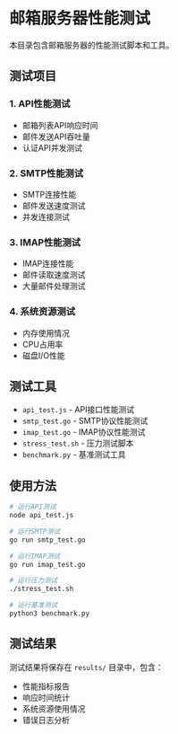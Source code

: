 # 邮箱服务器性能测试

本目录包含邮箱服务器的性能测试脚本和工具。

## 测试项目

### 1. API性能测试
- 邮箱列表API响应时间
- 邮件发送API吞吐量
- 认证API并发测试

### 2. SMTP性能测试
- SMTP连接性能
- 邮件发送速度测试
- 并发连接测试

### 3. IMAP性能测试
- IMAP连接性能
- 邮件读取速度测试
- 大量邮件处理测试

### 4. 系统资源测试
- 内存使用情况
- CPU占用率
- 磁盘I/O性能

## 测试工具

- `api_test.js` - API接口性能测试
- `smtp_test.go` - SMTP协议性能测试
- `imap_test.go` - IMAP协议性能测试
- `stress_test.sh` - 压力测试脚本
- `benchmark.py` - 基准测试工具

## 使用方法

```bash
# 运行API测试
node api_test.js

# 运行SMTP测试
go run smtp_test.go

# 运行IMAP测试
go run imap_test.go

# 运行压力测试
./stress_test.sh

# 运行基准测试
python3 benchmark.py
```

## 测试结果

测试结果将保存在 `results/` 目录中，包含：
- 性能指标报告
- 响应时间统计
- 系统资源使用情况
- 错误日志分析